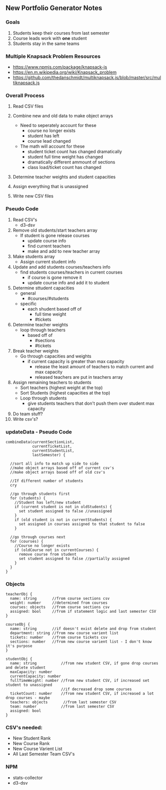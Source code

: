 ## New Portfolio Generator Notes

### Goals
1. Students keep their courses from last semester
1. Course leads work with **one** student
1. Students stay in the same teams

### Multiple Knapsack Problem Resources
* https://www.npmjs.com/package/knapsack-js
* https://en.m.wikipedia.org/wiki/Knapsack_problem
* https://github.com/thedanschmidt/multiknapsack.js/blob/master/src/multiknapsack.js

### Overall Process
  1. Read CSV files
  
  1. Combine new and old data to make object arrays
      * Need to seperately account for these
         - course no longer exists
         - student has left
         - course lead changed
      * The math will account for these
         - student ticket count has changed dramatically
         - student full time weight has changed
         - dramatically different ammount of sections
         - class load/ticket count has changed
           
  1. Determine teacher weights and student capacities
  
  1. Assign everything that is unassigned
  
  1. Write new CSV files
  
### Pseudo Code
1. Read CSV's
   * d3-dsv 
1. Remove old students/start teachers array
   * If student is gone release courses
       - update course info
       - find current teachers
       - make and add to new teacher array
1. Make students array 
   * Assign current student info
1. Update and add students courses/teachers info
   * find students courses/teachers in current courses
       - if course is gone remove it 
       - update course info and add it to student
1. Determine sttudent capacities
   * general
       - #courses/#students
   * specific
       - each shudent based off of
           * full time weight
           * #tickets
1. Determine teacher weights
   * loop through teachers
       - based off of 
           * #sections
           * #tickets
1. Break teacher weights
   * Go through capacities and weights
       - if current capacity is greater than max capacity
           * release the least amount of teachers to match current and max capacity
           * released teachers are put in teachers array
1. Assign remaining teachers to students
   * Sort teachers (highest weight at the top)
   * Sort Students (highest capacities at the top)
   * Loop through students
       - give students teachers that don't push them over student max capacity
1. Do team stuff?
1. Write csv's?

### updateData - Pseudo Code
```
combineData(currentSectionList, 
            currentTicketList, 
            currentStudentList,   
            lastSemester) {
            
  //sort all info to match up side to side
  //make object arrays based off of current csv's
  //make object arrays based off of old csv's
  
  //If different number of students
  cry
  
  //go through students first
  for (students) {
    //Student has left/new student
    if (current student is not in oldStudents) {
      set student assigned to false //unassigned
    }
    if (old student is not in currentStudents) {
      set assigned in courses assigned to that student to false
    }
    
  //go through courses next
  for (courses) {
    //Course no longer exists
    if (oldCourse not in currentCourses) {
      remove course from student
      set student assigned to false //partially assigned
    }
  }
}    

```
### Objects
```
teacherObj {
  name: string       //from course sections csv
  weight: number     //determined from courses
  courses: objects   //from course sections csv
  assigned: bool     //from if statement logic and last semester CSV
}

courseObj {
  name: string       //if doesn't exist delete and drop from student
  department: string //from new course varient list
  tickets: number    //from course tickets csv
  sections: number   //from new course varient list - I don't know it's purpose
}

studentObj {
  name: string           //from new student CSV, if gone drop courses and delete student
  maxCapacity: number
  currentCapacity: number
  fullTimeWeight: number //from new student CSV, if increased set student to unassigned
                         //if decreased drop some courses
  ticketCount: number    //from new student CSV, if increased a lot drop courses - maybe
  teachers: objects       //from last semester CSV
  team: number           //from last semester CSV
  assigned: bool        
}
```
    
### CSV's needed:
* New Student Rank
* New Course Rank
* New Course Varient List
* All Last Semester Team CSV's

### NPM
* stats-collector
* d3-dsv
